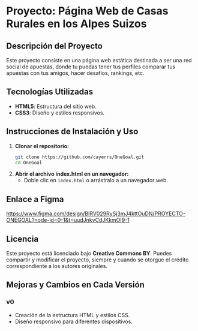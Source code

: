 # Proyecto: Página Web de Casas Rurales en los Alpes Suizos

## Descripción del Proyecto
Este proyecto consiste en una página web estática destinada a ser una red social de apuestas, donde tu puedas tener tus perfiles comparar tus apuestas con tus amigos, hacer desafíos, rankings, etc.
## Tecnologías Utilizadas
- **HTML5**: Estructura del sitio web.
- **CSS3**: Diseño y estilos responsivos.

## Instrucciones de Instalación y Uso
1. **Clonar el repositorio:**
   ```bash
   git clone https://github.com/cayerrs/OneGoal.git
   cd OneGoal
   ```
2. **Abrir el archivo index.html en un navegador:**
   - Doble clic en `index.html` o arrástralo a un navegador web.

## Enlace a Figma
https://www.figma.com/design/BIRV029RySj3mJ4kttOuDN/PROYECTO-ONEGOAL?node-id=0-1&t=uudJnkvCdJKkmOI9-1

## Licencia
Este proyecto está licenciado bajo **Creative Commons BY**. Puedes compartir y modificar el proyecto, siempre y cuando se otorgue el crédito correspondiente a los autores originales.

## Mejoras y Cambios en Cada Versión
### v0
- Creación de la estructura HTML y estilos CSS.
- Diseño responsivo para diferentes dispositivos.